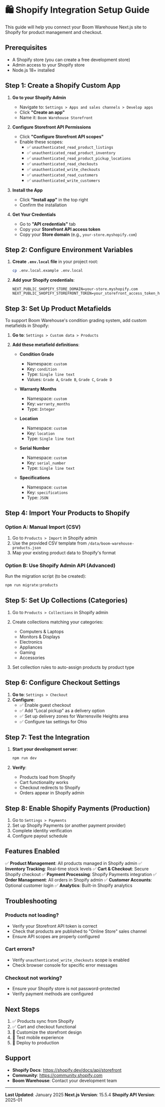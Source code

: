 # 🛍️ Shopify Integration Setup Guide

This guide will help you connect your Boom Warehouse Next.js site to Shopify for product management and checkout.

## Prerequisites

- A Shopify store (you can create a free development store)
- Admin access to your Shopify store
- Node.js 18+ installed

## Step 1: Create a Shopify Custom App

1. **Go to your Shopify Admin**
   - Navigate to: `Settings > Apps and sales channels > Develop apps`
   - Click **"Create an app"**
   - Name it: `Boom Warehouse Storefront`

2. **Configure Storefront API Permissions**
   - Click **"Configure Storefront API scopes"**
   - Enable these scopes:
     - ✅ `unauthenticated_read_product_listings`
     - ✅ `unauthenticated_read_product_inventory`
     - ✅ `unauthenticated_read_product_pickup_locations`
     - ✅ `unauthenticated_read_checkouts`
     - ✅ `unauthenticated_write_checkouts`
     - ✅ `unauthenticated_read_customers`
     - ✅ `unauthenticated_write_customers`

3. **Install the App**
   - Click **"Install app"** in the top right
   - Confirm the installation

4. **Get Your Credentials**
   - Go to **"API credentials"** tab
   - Copy your **Storefront API access token**
   - Copy your **Store domain** (e.g., `your-store.myshopify.com`)

## Step 2: Configure Environment Variables

1. **Create `.env.local` file** in your project root:
   ```bash
   cp .env.local.example .env.local
   ```

2. **Add your Shopify credentials**:
   ```env
   NEXT_PUBLIC_SHOPIFY_STORE_DOMAIN=your-store.myshopify.com
   NEXT_PUBLIC_SHOPIFY_STOREFRONT_TOKEN=your_storefront_access_token_here
   ```

## Step 3: Set Up Product Metafields

To support Boom Warehouse's condition grading system, add custom metafields in Shopify:

1. **Go to**: `Settings > Custom data > Products`
2. **Add these metafield definitions**:

   - **Condition Grade**
     - Namespace: `custom`
     - Key: `condition`
     - Type: `Single line text`
     - Values: `Grade A`, `Grade B`, `Grade C`, `Grade D`

   - **Warranty Months**
     - Namespace: `custom`
     - Key: `warranty_months`
     - Type: `Integer`

   - **Location**
     - Namespace: `custom`
     - Key: `location`
     - Type: `Single line text`

   - **Serial Number**
     - Namespace: `custom`
     - Key: `serial_number`
     - Type: `Single line text`

   - **Specifications**
     - Namespace: `custom`
     - Key: `specifications`
     - Type: `JSON`

## Step 4: Import Your Products to Shopify

### Option A: Manual Import (CSV)

1. Go to `Products > Import` in Shopify admin
2. Use the provided CSV template from `/data/boom-warehouse-products.json`
3. Map your existing product data to Shopify's format

### Option B: Use Shopify Admin API (Advanced)

Run the migration script (to be created):
```bash
npm run migrate:products
```

## Step 5: Set Up Collections (Categories)

1. Go to `Products > Collections` in Shopify admin
2. Create collections matching your categories:
   - Computers & Laptops
   - Monitors & Displays
   - Electronics
   - Appliances
   - Gaming
   - Accessories

3. Set collection rules to auto-assign products by product type

## Step 6: Configure Checkout Settings

1. **Go to**: `Settings > Checkout`
2. **Configure**:
   - ✅ Enable guest checkout
   - ✅ Add "Local pickup" as a delivery option
   - ✅ Set up delivery zones for Warrensville Heights area
   - ✅ Configure tax settings for Ohio

## Step 7: Test the Integration

1. **Start your development server**:
   ```bash
   npm run dev
   ```

2. **Verify**:
   - Products load from Shopify
   - Cart functionality works
   - Checkout redirects to Shopify
   - Orders appear in Shopify admin

## Step 8: Enable Shopify Payments (Production)

1. Go to `Settings > Payments`
2. Set up Shopify Payments (or another payment provider)
3. Complete identity verification
4. Configure payout schedule

## Features Enabled

✅ **Product Management**: All products managed in Shopify admin
✅ **Inventory Tracking**: Real-time stock levels
✅ **Cart & Checkout**: Secure Shopify checkout
✅ **Payment Processing**: Shopify Payments integration
✅ **Order Management**: All orders in Shopify admin
✅ **Customer Accounts**: Optional customer login
✅ **Analytics**: Built-in Shopify analytics

## Troubleshooting

### Products not loading?
- Verify your Storefront API token is correct
- Check that products are published to "Online Store" sales channel
- Ensure API scopes are properly configured

### Cart errors?
- Verify `unauthenticated_write_checkouts` scope is enabled
- Check browser console for specific error messages

### Checkout not working?
- Ensure your Shopify store is not password-protected
- Verify payment methods are configured

## Next Steps

1. ✅ Products sync from Shopify
2. ✅ Cart and checkout functional
3. 🎨 Customize the storefront design
4. 📱 Test mobile experience
5. 🚀 Deploy to production

## Support

- **Shopify Docs**: https://shopify.dev/docs/api/storefront
- **Community**: https://community.shopify.com
- **Boom Warehouse**: Contact your development team

---

**Last Updated**: January 2025
**Next.js Version**: 15.5.4
**Shopify API Version**: 2025-01
